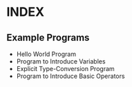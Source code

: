 # INDEX

## Example Programs
  - Hello World Program
  - Program to Introduce Variables
  - Explicit Type-Conversion Program
  - Program to Introduce Basic Operators
